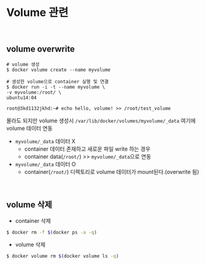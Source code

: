 # Volume 관련

<br>

## volume overwrite

```shell
# volume 생성
$ docker volume create --name myvolume

# 생성한 volume으로 container 실행 및 연결
$ docker run -i -t --name myvolume \
-v myvolume:/root/ \
ubuntu14:04

root@3kd1132jkhd:~# echo hello, volume! >> /root/test_volume
```
몰라도 되지만 volume 생성시 `/var/lib/docker/volumes/myvolume/_data` 여기에 volume 데이터 연동  
- `myvolume/_data` 데이터 X
  - container 데이터 존재하고 새로운 파일 write 하는 경우
  - container data(`/root/`) >> `myvolume/_data`으로 연동
- `myvolume/_data` 데이터 O
  - container(`/root/`) 디렉토리로 volume 데이터가 mount된다.(overwrite 됨)

<br>

## volume 삭제
- container 삭제
```bash
$ docker rm -f $(docker ps -a -q)
```
- volume 삭제
```bash
$ docker volume rm $(docker volume ls -q)
```
